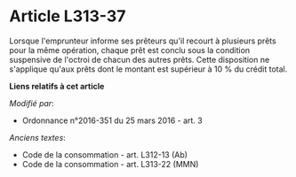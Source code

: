 # Article L313-37

Lorsque l'emprunteur informe ses prêteurs qu'il recourt à  plusieurs prêts pour la même opération, chaque prêt est conclu
sous la  condition suspensive de l'octroi de chacun des autres prêts. Cette  disposition ne s'applique qu'aux prêts dont le
montant est supérieur à  10 % du crédit total.

**Liens relatifs à cet article**

_Modifié par_:

  - Ordonnance n°2016-351 du 25 mars 2016 - art. 3

_Anciens textes_:

  - Code de la consommation - art. L312-13 (Ab)
  - Code de la consommation - art. L313-22 (MMN)
